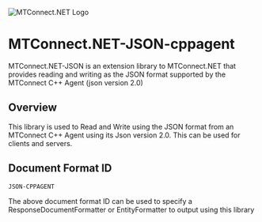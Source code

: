 ﻿![MTConnect.NET Logo](https://raw.githubusercontent.com/TrakHound/MTConnect.NET/master/img/mtconnect-net-03-md.png) 

# MTConnect.NET-JSON-cppagent
MTConnect.NET-JSON is an extension library to MTConnect.NET that provides reading and writing as the JSON format supported by the MTConnect C++ Agent (json version 2.0)

## Overview
This library is used to Read and Write using the JSON format from an MTConnect C++ Agent using its Json version 2.0. This can be used for clients and servers.

## Document Format ID
```
JSON-CPPAGENT
```
The above document format ID can be used to specify a ResponseDocumentFormatter or EntityFormatter to output using this library
